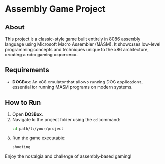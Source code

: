 
# Assembly Game Project

## About
This project is a classic-style game built entirely in 8086 assembly language using Microsoft Macro Assembler (MASM). It showcases low-level programming concepts and techniques unique to the x86 architecture, creating a retro gaming experience.

## Requirements
- **DOSBox**: An x86 emulator that allows running DOS applications, essential for running MASM programs on modern systems.

## How to Run
1. Open **DOSBox**.
2. Navigate to the project folder using the `cd` command:
   ```bash
   cd path/to/your/project
   ```
3. Run the game executable:
   ```bash
   shooting
   ```

Enjoy the nostalgia and challenge of assembly-based gaming!
